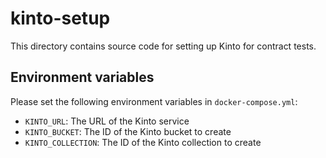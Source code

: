 # kinto-setup

This directory contains source code for setting up Kinto for contract tests.

## Environment variables

Please set the following environment variables in `docker-compose.yml`:

* `KINTO_URL`: The URL of the Kinto service
* `KINTO_BUCKET`: The ID of the Kinto bucket to create
* `KINTO_COLLECTION`: The ID of the Kinto collection to create
